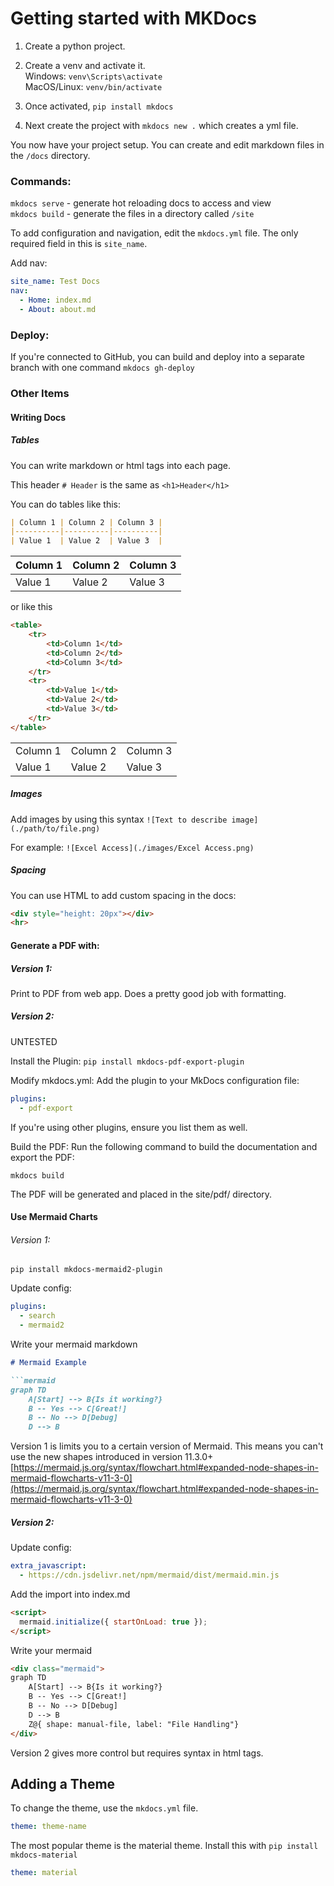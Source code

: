 # Getting started with MKDocs

1. Create a python project.
2. Create a venv and activate it. \
    Windows: ``venv\Scripts\activate`` \
    MacOS/Linux: ``venv/bin/activate``

3. Once activated, ``pip install mkdocs``
4. Next create the project with ``mkdocs new .`` which creates a yml file.

You now have your project setup. You can create and edit markdown files 
in the ``/docs`` directory.

### Commands:

``mkdocs serve`` - generate hot reloading docs to access and view \
``mkdocs build`` - generate the files in a directory called ``/site``

To add configuration and navigation, edit the ``mkdocs.yml`` file. The only required
field in this is ``site_name``.

Add nav:

```yaml
site_name: Test Docs
nav:
  - Home: index.md
  - About: about.md
```

### Deploy:

If you're connected to GitHub, you can build and deploy into a separate branch
with one command ``mkdocs gh-deploy``


### Other Items

#### Writing Docs

##### Tables

You can write markdown or html tags into each page.

This header ``# Header`` is the same as ``<h1>Header</h1>``

You can do tables like this:

```markdown
| Column 1 | Column 2 | Column 3 |
|----------|----------|----------|
| Value 1  | Value 2  | Value 3  |
```

| Column 1 | Column 2 | Column 3 |
|----------|----------|----------|
| Value 1  | Value 2  | Value 3  |


or like this

```html
<table>
    <tr>
        <td>Column 1</td>
        <td>Column 2</td>
        <td>Column 3</td>
    </tr>
    <tr>
        <td>Value 1</td>
        <td>Value 2</td>
        <td>Value 3</td>
    </tr>
</table>
```

<table>
    <tr>
        <td>Column 1</td>
        <td>Column 2</td>
        <td>Column 3</td>
    </tr>
    <tr>
        <td>Value 1</td>
        <td>Value 2</td>
        <td>Value 3</td>
    </tr>
</table>


##### Images

Add images by using this syntax ``![Text to describe image](./path/to/file.png)``

For example: ``![Excel Access](./images/Excel Access.png)``

##### Spacing

You can use HTML to add custom spacing in the docs:

```html
<div style="height: 20px"></div>
<hr>
```


#### Generate a PDF with:

##### Version 1:

Print to PDF from web app. Does a pretty good job with formatting.

##### Version 2:

UNTESTED

Install the Plugin: ``pip install mkdocs-pdf-export-plugin``

Modify mkdocs.yml: Add the plugin to your MkDocs configuration file:

```yaml
plugins:
  - pdf-export
```

If you're using other plugins, ensure you list them as well.

Build the PDF: Run the following command to build the documentation and export the PDF:

``mkdocs build``

The PDF will be generated and placed in the site/pdf/ directory.

#### Use Mermaid Charts

###### Version 1:

``pip install mkdocs-mermaid2-plugin``

Update config:

```yaml
plugins:
  - search
  - mermaid2
```

Write your mermaid markdown

```markdown
# Mermaid Example

```mermaid
graph TD
    A[Start] --> B{Is it working?}
    B -- Yes --> C[Great!]
    B -- No --> D[Debug]
    D --> B
```

Version 1 is limits you to a certain version of Mermaid. This means you can't use the 
new shapes introduced in version 11.3.0+
[https://mermaid.js.org/syntax/flowchart.html#expanded-node-shapes-in-mermaid-flowcharts-v11-3-0](https://mermaid.js.org/syntax/flowchart.html#expanded-node-shapes-in-mermaid-flowcharts-v11-3-0)

##### Version 2:

Update config:

```yaml
extra_javascript:
  - https://cdn.jsdelivr.net/npm/mermaid/dist/mermaid.min.js
```

Add the import into index.md

```markdown
<script>
  mermaid.initialize({ startOnLoad: true });
</script>
```

Write your mermaid

```html
<div class="mermaid">
graph TD
    A[Start] --> B{Is it working?}
    B -- Yes --> C[Great!]
    B -- No --> D[Debug]
    D --> B
    Z@{ shape: manual-file, label: "File Handling"}
</div>
```

Version 2 gives more control but requires syntax in html tags.

## Adding a Theme

To change the theme, use the ``mkdocs.yml`` file.

```yaml
theme: theme-name
```

The most popular theme is the material theme. Install this with ``pip install mkdocs-material``

```yaml
theme: material
```